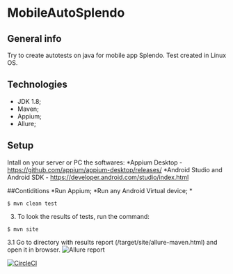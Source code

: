 # MobileAutoSplendo

## General info
Try to create autotests on java for mobile app Splendo.
Test created in Linux OS.


## Technologies
* JDK 1.8;
* Maven;
* Appium;
* Allure;

## Setup
Intall on your server or PC the softwares:
*Appium Desktop - https://github.com/appium/appium-desktop/releases/
*Android Studio and Android SDK - https://developer.android.com/studio/index.html

##Сontiditions
*Run Appium;
*Run any Android Virtual device;
*
```
$ mvn clean test
```
3. To look the results of tests, run the command:
```
$ mvn site
```
3.1 Go to directory with results report (/target/site/allure-maven.html) and open it in browser.
![Allure report](https://i.ibb.co/7bmd5bt/Allure.png)

[![CircleCI](https://circleci.com/gh/Artem100/LR20.svg?style=svg)](https://circleci.com/gh/Artem100/LR20)
